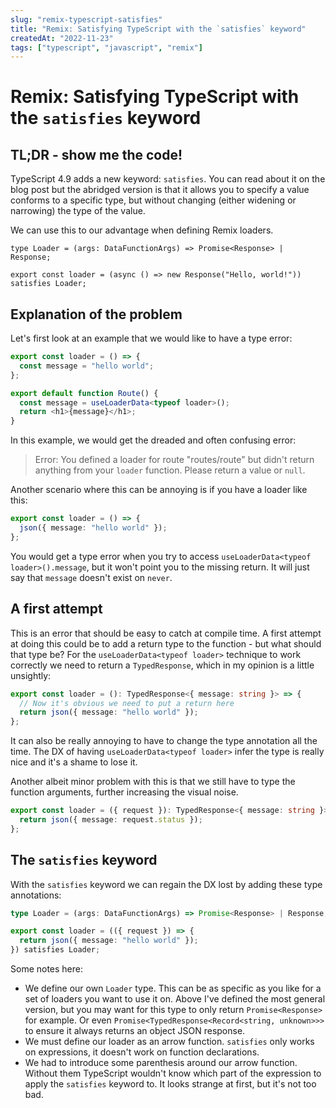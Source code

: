 ```yaml
---
slug: "remix-typescript-satisfies"
title: "Remix: Satisfying TypeScript with the `satisfies` keyword"
createdAt: "2022-11-23"
tags: ["typescript", "javascript", "remix"]
---
```


# Remix: Satisfying TypeScript with the `satisfies` keyword

## TL;DR - show me the code!

TypeScript 4.9 adds a new keyword: `satisfies`. You can read about it on the blog post but the abridged version is that it allows you to specify a value conforms to a specific type, but without changing (either widening or narrowing) the type of the value.

We can use this to our advantage when defining Remix loaders.

```tsx
type Loader = (args: DataFunctionArgs) => Promise<Response> | Response;

export const loader = (async () => new Response("Hello, world!")) satisfies Loader;
```

## Explanation of the problem

Let's first look at an example that we would like to have a type error:

```ts
export const loader = () => {
  const message = "hello world";
};

export default function Route() {
  const message = useLoaderData<typeof loader>();
  return <h1>{message}</h1>;
}
```

In this example, we would get the dreaded and often confusing error:

> Error: You defined a loader for route "routes/route" but didn't return anything from your `loader` function. Please return a value or `null`.

Another scenario where this can be annoying is if you have a loader like this:

```ts
export const loader = () => {
  json({ message: "hello world" });
};
```

You would get a type error when you try to access `useLoaderData<typeof loader>().message`, but it won't point you to the missing return. It will just say that `message` doesn't exist on `never`.

## A first attempt

This is an error that should be easy to catch at compile time. A first attempt at doing this could be to add a return type to the function - but what should that type be? For the `useLoaderData<typeof loader>` technique to work correctly we need to return a `TypedResponse`, which in my opinion is a little unsightly:

```ts
export const loader = (): TypedResponse<{ message: string }> => {
  // Now it's obvious we need to put a return here
  return json({ message: "hello world" });
};
```

It can also be really annoying to have to change the type annotation all the time. The DX of having `useLoaderData<typeof loader>` infer the type is really nice and it's a shame to lose it.

Another albeit minor problem with this is that we still have to type the function arguments, further increasing the visual noise.

```ts
export const loader = ({ request }): TypedResponse<{ message: string }> => {
  return json({ message: request.status });
};
```

## The `satisfies` keyword

With the `satisfies` keyword we can regain the DX lost by adding these type annotations:

```ts
type Loader = (args: DataFunctionArgs) => Promise<Response> | Response;

export const loader = (({ request }) => {
  return json({ message: "hello world" });
}) satisfies Loader;
```

Some notes here:

- We define our own `Loader` type. This can be as specific as you like for a set of loaders you want to use it on. Above I've defined the most general version, but you may want for this type to only return `Promise<Response>` for example. Or even `Promise<TypedResponse<Record<string, unknown>>>` to ensure it always returns an object JSON response.
- We must define our loader as an arrow function. `satisfies` only works on expressions, it doesn't work on function declarations.
- We had to introduce some parenthesis around our arrow function. Without them TypeScript wouldn't know which part of the expression to apply the `satisfies` keyword to. It looks strange at first, but it's not too bad.
